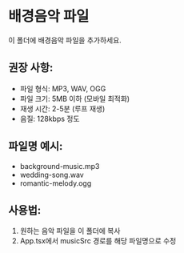 # 배경음악 파일

이 폴더에 배경음악 파일을 추가하세요.

## 권장 사항:
- 파일 형식: MP3, WAV, OGG
- 파일 크기: 5MB 이하 (모바일 최적화)
- 재생 시간: 2-5분 (루프 재생)
- 음질: 128kbps 정도

## 파일명 예시:
- background-music.mp3
- wedding-song.wav
- romantic-melody.ogg

## 사용법:
1. 원하는 음악 파일을 이 폴더에 복사
2. App.tsx에서 musicSrc 경로를 해당 파일명으로 수정
